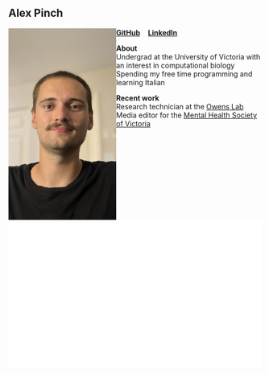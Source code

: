 ## Alex Pinch  
<img align="left" src="https://raw.githubusercontent.com/alexpinch/alexpinch.github.io/main/images/me_2.png" width=214/>  

[**GitHub**](https://github.com/alexpinch)    [**LinkedIn**](https://www.linkedin.com/in/alexpinch/)     
  
**About**  
Undergrad at the University of Victoria with an interest in computational biology  
Spending my free time programming and learning Italian  
  
**Recent work**  
Research technician at the [Owens Lab](https://owensgl.github.io/)   
Media editor for the [Mental Health Society of Victoria](https://www.mhsvictoria.org/)  
  
<img align="center" src="https://raw.githubusercontent.com/alexpinch/github-stats-transparent/output/generated/languages.svg"/>  
